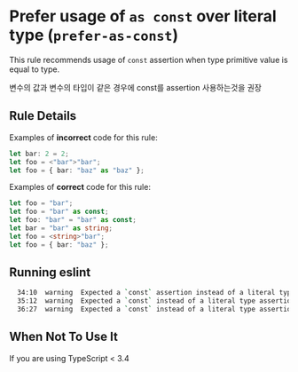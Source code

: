# Prefer usage of `as const` over literal type (`prefer-as-const`)

This rule recommends usage of `const` assertion when type primitive value is equal to type.

변수의 값과 변수의 타입이 같은 경우에 const를 assertion 사용하는것을 권장

## Rule Details

Examples of **incorrect** code for this rule:

```ts
let bar: 2 = 2;
let foo = <"bar">"bar";
let foo = { bar: "baz" as "baz" };
```

Examples of **correct** code for this rule:

```ts
let foo = "bar";
let foo = "bar" as const;
let foo: "bar" = "bar" as const;
let bar = "bar" as string;
let foo = <string>"bar";
let foo = { bar: "baz" };
```

## Running eslint

```bash
  34:10  warning  Expected a `const` assertion instead of a literal type annotation  @typescript-eslint/prefer-as-const
  35:12  warning  Expected a `const` instead of a literal type assertion             @typescript-eslint/prefer-as-const
  36:27  warning  Expected a `const` instead of a literal type assertion             @typescript-eslint/prefer-as-const
```

## When Not To Use It

If you are using TypeScript < 3.4
